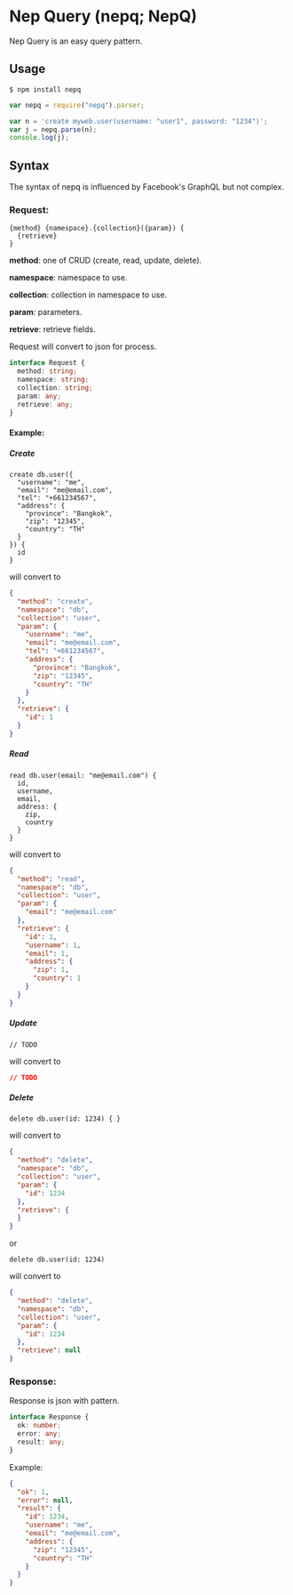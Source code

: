 # Nep Query (nepq; NepQ)

Nep Query is an easy query pattern.

## Usage
`$ npm install nepq`

```js
var nepq = require("nepq").parser;

var n = 'create myweb.user(username: "user1", password: "1234")';
var j = nepq.parse(n);
console.log(j);
```

## Syntax

The syntax of nepq is influenced by Facebook's GraphQL but not complex.

### Request:

```
{method} {namespace}.{collection}({param}) {
  {retrieve}
}
```

**method**: one of CRUD (create, read, update, delete).

**namespace**: namespace to use.

**collection**: collection in namespace to use.

**param**: parameters.

**retrieve**: retrieve fields.

Request will convert to json for process.

```ts
interface Request {
  method: string;
  namespace: string;
  collection: string;
  param: any;
  retrieve: any;
}
```

#### Example:

##### Create

```
create db.user({
  "username": "me",
  "email": "me@email.com",
  "tel": "+661234567",
  "address": {
    "province": "Bangkok",
    "zip": "12345",
    "country": "TH"
  }
}) {
  id
}
```

will convert to

```json
{
  "method": "create",
  "namespace": "db",
  "collection": "user",
  "param": {
    "username": "me",
    "email": "me@email.com",
    "tel": "+661234567",
    "address": {
      "province": "Bangkok",
      "zip": "12345",
      "country": "TH"
    }
  },
  "retrieve": {
    "id": 1
  }
}
```

##### Read

```
read db.user(email: "me@email.com") {
  id,
  username,
  email,
  address: {
    zip,
    country
  }
}
```

will convert to

```json
{
  "method": "read",
  "namespace": "db",
  "collection": "user",
  "param": {
    "email": "me@email.com"
  },
  "retrieve": {
    "id": 1,
    "username": 1,
    "email": 1,
    "address": {
      "zip": 1,
      "country": 1
    }
  }
}
```

##### Update

```
// TODO
```

will convert to

```json
// TODO
```

##### Delete

```
delete db.user(id: 1234) { }
```

will convert to

```json
{
  "method": "delete",
  "namespace": "db",
  "collection": "user",
  "param": {
    "id": 1234
  },
  "retrieve": {
  }
}
```

or

```
delete db.user(id: 1234)
```

will convert to

```json
{
  "method": "delete",
  "namespace": "db",
  "collection": "user",
  "param": {
    "id": 1234
  },
  "retrieve": null
}
```

### Response:

Response is json with pattern.

```ts
interface Response {
  ok: number;
  error: any;
  result: any;
}
```

Example:

```json
{
  "ok": 1,
  "error": null,
  "result": {
    "id": 1234,
    "username": "me",
    "email": "me@email.com",
    "address": {
      "zip": "12345",
      "country": "TH"
    }
  }
}
```
